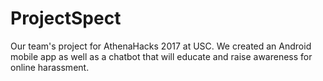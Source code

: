 # ProjectSpect

Our team's project for AthenaHacks 2017 at USC. We created an Android mobile app as well as a chatbot that will educate and
raise awareness for online harassment. 
